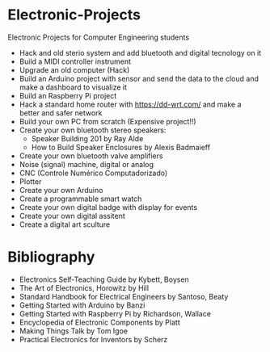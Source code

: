 # Electronic-Projects
Electronic Projects for Computer Engineering students

- Hack and old sterio system and add bluetooth and digital tecnology on it
- Build a MIDI controller instrument
- Upgrade an old computer (Hack)
- Build an Arduino project with sensor and send the data to the cloud and make a dashboard to visualize it
- Build an Raspberry Pi project
- Hack a standard home router with https://dd-wrt.com/ and make a better and safer network
- Build your own PC from scratch (Expensive project!!)
- Create your own bluetooth stereo speakers: 
  - Speaker Building 201 by Ray Alde
  - How to Build Speaker Enclosures by Alexis Badmaieff
- Create your own bluetooth valve amplifiers
- Noise (signal) machine, digital or analog
- CNC (Controle Numérico Computadorizado)
- Plotter
- Create your own Arduino
- Create a programmable smart watch
- Create your own digital badge with display for events
- Create your own digital assitent
- Create a digital art sculture

# Bibliography

- Electronics Self-Teaching Guide by Kybett, Boysen
- The Art of Electronics, Horowitz by Hill
- Standard Handbook for Electrical Engineers by Santoso, Beaty
- Getting Started with Arduino by Banzi
- Getting Started with Raspberry Pi by Richardson, Wallace
- Encyclopedia of Electronic Components by Platt
- Making Things Talk by Tom Igoe
- Practical Electronics for Inventors by Scherz
